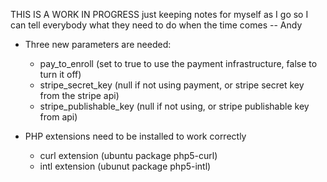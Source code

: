 THIS IS A WORK IN PROGRESS just keeping notes for myself as I go so I can tell everybody what they need to do when the time comes -- Andy

* Three new parameters are needed:
  * pay_to_enroll (set to true to use the payment infrastructure, false to turn it off)
  * stripe_secret_key (null if not using payment, or stripe secret key from the stripe api)
  * stripe_publishable_key (null if not using, or stripe publishable key from api)

* PHP extensions need to be installed to work correctly 
  * curl extension (ubuntu package php5-curl)
  * intl extension (ubunut package php5-intl)